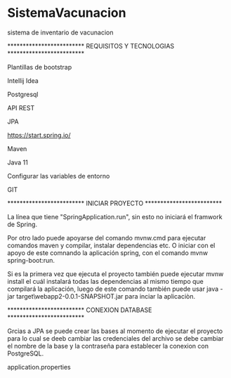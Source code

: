 # SistemaVacunacion
sistema de inventario de vacunacion

************************* REQUISITOS Y TECNOLOGIAS ************************* 

Plantillas de bootstrap

  Intellij Idea
  
  Postgresql
  
  API REST
  
  JPA
  
  https://start.spring.io/
  
  Maven
  
  Java 11
  
  Configurar las variables de entorno
  
  GIT
  
  
************************* INICIAR PROYECTO  ************************* 
  
La línea que tiene "SpringApplication.run", sin esto no iniciará el framwork de Spring.

Por otro lado puede apoyarse del comando mvnw.cmd para ejecutar comandos maven y compilar, instalar dependencias etc. 
O iniciar con el apoyo de este comnando la aplicación spring, con el comando mvnw spring-boot:run.

Si es la primera vez que ejecuta el proyecto también puede ejecutar mvnw install el cuál instalará todas las dependencias al mismo tiempo que compilará la aplicación, 
luego de este comando también puede usar java -jar target\webapp2-0.0.1-SNAPSHOT.jar para inciar la aplicaciòn.




************************* CONEXION DATABASE ************************* 

Grcias a JPA se puede crear las bases al momento de ejecutar el proyecto para lo cual se deeb cambiar las credenciales del archivo se debe cambiar el nombre de la base y la contraseña para establecer la conexion con PostgreSQL.

application.properties
